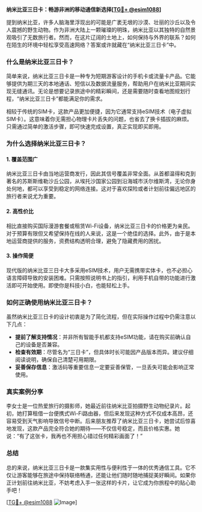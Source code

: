**纳米比亚三日卡：畅游非洲的移动通信新选择[[TG💪+ @esim1088](https://t.me/s/esim1088)]**

提到纳米比亚，许多人脑海里浮现出的可能是广袤无垠的沙漠、壮丽的沙丘以及令人震撼的野生动物。作为非洲大陆上一颗璀璨的明珠，纳米比亚以其独特的自然景观吸引了无数旅行者。然而，在这片辽阔的土地上，如何保持与外界的联系？如何在陌生的环境中轻松享受高速网络？答案或许就藏在“纳米比亚三日卡”中。

### 什么是纳米比亚三日卡？

简单来说，纳米比亚三日卡是一种专为短期游客设计的手机卡或流量卡产品。它能够提供为期三天的本地通话、短信以及数据流量服务，帮助用户在纳米比亚期间实现无缝通讯。无论是想要记录旅途中的精彩瞬间，还是需要随时查看地图规划行程，“纳米比亚三日卡”都能满足你的需求。

相较于传统的SIM卡，这款产品更加便捷，因为它通常支持eSIM技术（电子虚拟SIM卡）。这意味着你无需担心物理卡片丢失的问题，也省去了换卡插拔的麻烦。只需通过简单的激活步骤，即可快速完成设置，真正实现即买即用。

### 为什么选择纳米比亚三日卡？

#### 1. **覆盖范围广**
纳米比亚三日卡由当地运营商发行，因此其信号覆盖非常全面。从首都温得和克到著名的苏斯斯维勒沙丘公园，从埃托沙国家公园到沿海城市沃尔维斯湾，无论你身处何地，都可以享受到稳定的网络连接。这对于喜欢探险或者计划前往偏远地区的旅行者来说尤为重要。

#### 2. **高性价比**
相比直接购买国际漫游套餐或租赁Wi-Fi设备，纳米比亚三日卡的价格更为亲民。对于预算有限但又希望保持在线的人来说，这是一个绝佳的选择。此外，由于是本地运营商提供的服务，资费结构透明合理，避免了隐藏费用的困扰。

#### 3. **操作简便**
现代版的纳米比亚三日卡大多采用eSIM技术，用户无需携带实体卡，也不必担心语言障碍导致的安装困难。只需按照说明书上的指引，利用手机自带的功能进行激活即可开始使用。即使你是科技小白，也能轻松上手。

### 如何正确使用纳米比亚三日卡？

虽然纳米比亚三日卡的设计初衷是为了简化流程，但在实际操作过程中仍需注意以下几点：

- **提前了解支持情况**：并非所有智能手机都支持eSIM功能，请在购买前确认自己的设备是否兼容。
- **检查有效期**：尽管名为“三日卡”，但具体时长可能因产品版本而异。建议仔细阅读说明，确保自己清楚可用期限。
- **妥善保存信息**：激活码等重要信息一定要妥善保管，一旦丢失可能会影响正常使用。

### 真实案例分享

李女士是一位热爱旅行的摄影师，她最近前往纳米比亚拍摄野生动物纪录片。起初，她打算租借一台便携式Wi-Fi路由器，但后来发现这种方式不仅成本高昂，还容易受到天气影响导致信号中断。后来朋友推荐了纳米比亚三日卡，她尝试后惊喜地发现，这款产品完全符合她的期待——不仅信号稳定，而且价格实惠。她说：“有了这张卡，我再也不用担心错过任何精彩画面了！”

### 总结

总的来说，纳米比亚三日卡是一款集实用性与便利性于一体的优秀通信工具。它不仅让游客能够在旅途中保持联络畅通，还能让他们随时随地捕捉美好瞬间。如果你正计划前往纳米比亚，不妨考虑入手一张这样的卡片，让它成为你旅程中的贴心助手吧！

[[TG💪+ @esim1088](https://t.me/s/esim1088) ![Image](https://i.postimg.cc/4NQfJmqS/Snipaste-2025-05-13-00-14-12.png)]